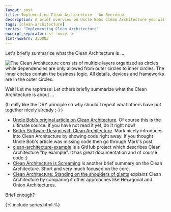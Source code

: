 ```yaml
---
layout: post
title: Implementing Clean Architecture - An Overview
description: A brief overview on Uncle Bobs Clean Architecture you will find here.
tags: [clean-architecture]
series: "Implementing Clean Architecture"
excerpt_separator: <!--more-->
lint-nowarn: JL0003
---
```


Let's briefly summarize what the Clean Architecture is ...

<img src="{{ site.url }}/assets/clean-architecture/Circles.png" class="dynimg" title="Layers of the Clean Architecture with Dependency Rule" alt="The Clean Architecture consists of multiple layers organized as circles while dependencies are only allowed from outer circles to inner circles. The inner circles contain the business logic. All details, devices and frameworks are in the outer circles."/>

<!--more-->

Wait! Let me rephrase: Let others briefly summarize what the Clean Architecture is about ...

(I really like the DRY principle so why should I repeat what others have put together nicely already ;-) )

- [Uncle Bob's original article on Clean Architecture](https://8thlight.com/blog/uncle-bob/2012/08/13/the-clean-architecture.html).
  Of course this is the ultimate source. If you have not read it yet, do it right now!
- [Better Software Design with Clean Architecture](https://fullstackmark.com/post/11/better-software-design-with-clean-architecture).
  Mark nicely introduces into Clean Architecture by showing code right away.
  If you thought Uncle Bob's article was missing code then go through Mark's post.
- [clean-architecture-example](https://github.com/mattia-battiston/clean-architecture-example) is a GitHub
  project which describes Clean Architecture "by example". It has great documentation and of course code :)
- [Clean Architecture is Screaming](http://tidyjava.com/clean-architecture-screaming/) is another brief
  summary on the Clean Architecture. Short and very much focused on the core.
- [Clean Architecture: Standing on the shoulders of giants](https://herbertograca.com/2017/09/28/clean-architecture-standing-on-the-shoulders-of-giants/) 
  explains Clean Architecture by comparing it other approaches like Hexagonal and Onion Architectures. 

Brief enough? 

{% include series.html %}
